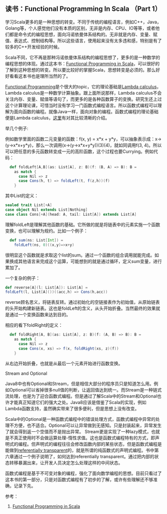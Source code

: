 ## 读书：Functional Programming In Scala （Part 1）

学习Scala更多的是一种思想的转变。不同于传统的编程语言，例如C++，Java，Golang等，个人感觉他们没有本质的区别，无非是内存、CPU、IO等等，或者他们都是命令式的编程思想，面向冯诺依曼体系结构的。无非就是内存、变量、赋值、表达式、控制结构等。所以这些语言，使用起来没有太多违和感，特别是有了较多的C++开发经验的时候。

Scala不同，它不再是那种冯诺依曼体系结构的编程思想了，更多的是一种数学的编程思想的体现。通过这本书：[Functional Programming in Scala](https://book.douban.com/subject/20488750/)，可以很好的了解到这种思想的转变。所以要比较好的掌握Scala，思想转变是必须的。那么好好看看这本书也是理所当然的了。

[Functional Programming](https://en.wikipedia.org/wiki/Functional_programming)是个很大的topic，它的理论基础是[Lambda calculus](https://en.wikipedia.org/wiki/Lambda_calculus)，Lambda calculus是一种数学计算抽象。跟上面所说那样，Lambda calculus不会关注内存、变量、赋值等语句了，而更多的是各种函数算子的变换。研究生还上过这个计算理论课，可惜当时没有学习一门函数式编程语言。所以函数式编程可以理解为面向函数的编程。就像Java一样，面向对象的编程。函数式编程的理论基础便是Lambda calculus，[这里](https://github.com/txyyss/Lambda-Calculus/releases)有对其比较清晰的介绍。

举几个例子:

例如数学里面的函数二元变量的函数：f(x, y) = x\*x + y\*y，可以抽象表示成：x->(y->x\*x+y\*y)，那么一次调用(x->(y->x\*x+y\*y))(3)(4)，就如同调用f(3, 4)。所以可以把任意的多元函数转变成一元的高阶函数，这个过程也要Currying。例如代码：

```scala
  def foldLeft[A,B](as: List[A], z: B)(f: (B, A) => B): B =
    as match {
      case Nil => z
      case Cons(h, t) => foldLeft(t, f(z,h))(f)
    }
```
其中List的定义：

```scala
sealed trait List[+A]
case object Nil extends List[Nothing]
case class Cons[+A](head: A, tail: List[A]) extends List[A]
```
理解foldLeft是理解其他函数的基础。它所做的就是将链表中的元素实施一个函数变换，也可以理解为规约。比如一个例子：

```scala
  def sum(ns: List[Int]) =
    foldLeft(ns, 0)((x,y)=>x+y)
```
很明显这个函数就是求取这个list的sum。通过一个函数的组合调用就能完成。如果换成其他语言来完成这个运算，可能想到的就是通过循环，定义sum变量，进行累加了。

一个复杂的例子：
```scala
def reverse[A](l: List[A]): List[A] = 
foldLeft(l, List[A]())((acc,h) => Cons(h,acc))
```
reverse顾名思义，将链表反转。通过初始化的空链接表作为初始值，从原始链表的头开始构建新链表。这也是foldLeft的含义，从头开始折叠。当然最终的效果就是通过一个变换函数来达到目的。

相应的看下foldRight的定义：
```scala
  def foldRight[A, B](as: List[A], z: B)(f: (A, B) => B): B =
    as match {
      case Nil => z
      case Cons(x, xs) => f(x, foldRight(xs, z)(f))
    }
```
从右边开始折叠，也就是从最后一个元素开始进行函数变换。

Stream and Optional

Java8中也有Optional和Stream，但是相信大部分的程序员只是知道怎么用。例如Optional可以省掉很多null值的判断，让返回值达到统一。而Stream是一种链式流处理，也是为了迎合函数式编程。但是通过了解Scala中的Stream和Optional也许才能真正知道它们的强大之处。Java8应该是借鉴了Scala的实现，例如Lambda函数支持，虽然确实带来了很多便利，但是思想上没有改变。

Scala中的Optional是一种函数式编程中的错误处理方式，函数式编程中异常的处理不方便，也不适合。Optional可以让异常做到无感知。只是封装起来，异常发生了就会得到返一个空值而不是抛出异常。
Stream更是实现了一种lazy模式，也就是不真正使用时不会做运算处理-惰性求值。这也是函数式编程特有的方式，即声明式的编程。但声明式的编程往往会修改函数内部的某些状态，但是函数式编程是能做到[referentially transparent](https://en.wikipedia.org/wiki/Referential_transparency)的，就是所谓的纯函数式的声明式编程。书中第六章通过一个例子说明了，如何达到referentially transparent。通过把内部的状态转移暴漏出来，让开发人员决定怎么处理这样的中间状态。

函数式编程是基于不可变对象的编程，强化了面向数学编程的思想。目前只看过了这本书的第一部分，只是对函数式编程有了初步的了解，或许有些理解还不够准确，记录下先。

参考：
1. [Functional Programming in Scala](https://book.douban.com/subject/20488750/)